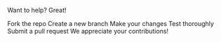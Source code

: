 Want to help? Great!

Fork the repo
Create a new branch
Make your changes
Test thoroughly
Submit a pull request
We appreciate your contributions!

